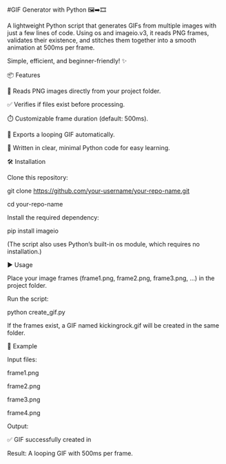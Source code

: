 #GIF Generator with Python 🖼️➡️🎞️


A lightweight Python script that generates GIFs from multiple images with just a few lines of code.
Using os and imageio.v3, it reads PNG frames, validates their existence, and stitches them together into a smooth animation at 500ms per frame.

Simple, efficient, and beginner-friendly! ✨

📦 Features

📂 Reads PNG images directly from your project folder.

✅ Verifies if files exist before processing.

⏱️ Customizable frame duration (default: 500ms).

🔁 Exports a looping GIF automatically.

🧩 Written in clear, minimal Python code for easy learning.

🛠️ Installation

Clone this repository:

git clone https://github.com/your-username/your-repo-name.git

cd your-repo-name


Install the required dependency:

pip install imageio

(The script also uses Python’s built-in os module, which requires no installation.)


▶️ Usage

Place your image frames (frame1.png, frame2.png, frame3.png, …) in the project folder.

Run the script:

python create_gif.py

If the frames exist, a GIF named kickingrock.gif will be created in the same folder.

📂 Example

Input files:

frame1.png

frame2.png

frame3.png

frame4.png


Output:

✅ GIF successfully created in <your project path>


Result:
A looping GIF with 500ms per frame.